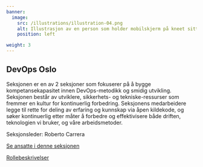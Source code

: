 ```yaml
---
banner:
  image:
    src: /illustrations/illustration-04.png
    alt: Illustrasjon av en person som holder mobilskjerm på kneet sitt
    position: left

weight: 3
---
```


## DevOps Oslo

Seksjonen er en av 2 seksjoner som fokuserer på å bygge kompetansekapasitet innen DevOps-metodikk og smidig utvikling. Seksjonen består av utviklere, sikkerhets- og tekniske-ressurser som fremmer en kultur for kontinuerlig forbedring. Seksjonens medarbeidere legge til rette for deling av erfaring og kunnskap via åpen kildekode, og søker kontinuerlig etter måter å forbedre og effektivisere både driften, teknologien vi bruker, og våre arbeidsmetoder. 

Seksjonsleder: Roberto Carrera

[Se ansatte i denne seksjonen](https://digdir.sharepoint.com/SitePages/Brukeropple.aspx)

[Rollebeskrivelser](https://digdir.sharepoint.com/:f:/r/sites/DigdirDGT/Delte%20dokumenter/Rollebeskrivelser,%20nye,%20Arbeidsomr%C3%A5de/Arbeidsdokumenter%20og%20utg%C3%A5tte%20rollebeskrivelser/Utvikling/Nye%20roller?csf=1&web=1&e=BiZIgE)
